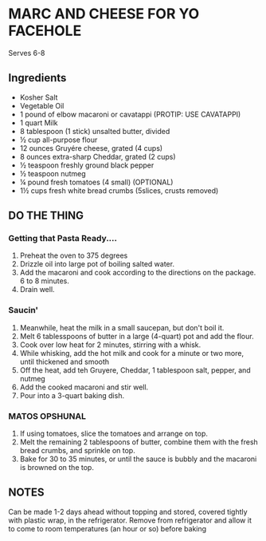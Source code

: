 # MARC AND CHEESE FOR YO FACEHOLE 
Serves 6-8

## Ingredients

* Kosher Salt
* Vegetable Oil
* 1 pound of elbow macaroni or cavatappi (PROTIP: USE CAVATAPPI)
* 1 quart Milk
* 8 tablespoon (1 stick) unsalted butter, divided
* ½ cup all-purpose flour
* 12 ounces Gruyére cheese, grated (4 cups)
* 8 ounces extra-sharp Cheddar, grated (2 cups)
* ½ teaspoon freshly ground black pepper
* ½ teaspoon nutmeg
* ¼ pound fresh tomatoes (4 small) (OPTIONAL)
* 1½ cups fresh white bread crumbs (5slices, crusts removed)

## DO THE THING

### Getting that Pasta Ready....
1. Preheat the oven to 375 degrees
1. Drizzle oil into large pot of boiling salted water.  
1. Add the macaroni and cook according to the directions on the package. 6 to 8 minutes. 
1. Drain well.

### Saucin'
1. Meanwhile, heat the milk in a small saucepan, but don't boil it.
1. Melt 6 tablesspoons of butter in a large (4-quart) pot and add the flour.
1. Cook over low heat for 2 minutes, stirring with a whisk.
1. While whisking, add the hot milk and cook for a minute or two more, until thickened and smooth
1. Off the heat, add teh Gruyere, Cheddar, 1 tablespoon salt, pepper, and nutmeg
1. Add the cooked macaroni and stir well.
1. Pour into a 3-quart baking dish.

### MATOS OPSHUNAL
1. If using tomatoes, slice the tomatoes and arrange on top.
1. Melt the remaining 2 tablespoons of butter, combine them with the fresh bread crumbs, and sprinkle on top.
1. Bake for 30 to 35 minutes, or until the sauce is bubbly and the macaroni is browned on the top.

## NOTES

Can be made 1-2 days ahead without topping and stored, covered tightly with plastic wrap, in the refrigerator.
Remove from refrigerator and allow it to come to room temperatures (an hour or so) before baking
